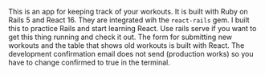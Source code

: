 This is an app for keeping track of your workouts. It is built with Ruby on Rails 5 and React 16. They are integrated wih the `react-rails` gem. I built this to practice Rails and start learning React. Use rails serve if you want to get this thing running and check it out. The form for submitting new workouts and the table that shows old workouts is built with React. The development confirmation email does not send (production works) so you have to change confirmed to true in the terminal.
